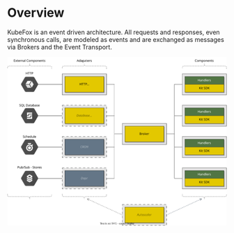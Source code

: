 # Overview

KubeFox is an event driven architecture. All requests and responses, even
synchronous calls, are modeled as events and are exchanged as messages via
Brokers and the Event Transport.

![diagram](../diagrams/overview.svg)
